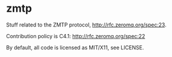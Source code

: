 zmtp
====

Stuff related to the ZMTP protocol, http://rfc.zeromq.org/spec:23.

Contribution policy is C4.1: http://rfc.zeromq.org/spec:22

By default, all code is licensed as MIT/X11, see LICENSE.
